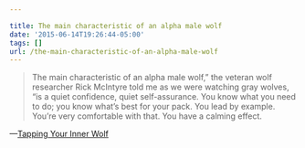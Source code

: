```yaml
---

title: The main characteristic of an alpha male wolf
date: '2015-06-14T19:26:44-05:00'
tags: []
url: /the-main-characteristic-of-an-alpha-male-wolf
---
```

<blockquote>The main characteristic of an alpha male wolf,” the veteran wolf researcher Rick McIntyre told me as we were watching gray wolves, “is a quiet confidence, quiet self-assurance. You know what you need to do; you know what’s best for your pack. You lead by example. You’re very comfortable with that. You have a calming effect.</blockquote>&#8212;<a href="http://www.nytimes.com/2015/06/06/opinion/tapping-your-inner-wolf.html##%E2%80%9CThe+main+characteristic+of+an+alpha+male+wolf%2C%E2%80%9D+the+veteran+wolf+researcher+Rick+McIntyre+told+me+as+we+were+watching+gray+wolves%2C+%E2%80%9Cis+a+quiet+confidence%2C+quiet+self-assurance.+You+know+what+you+need+to+do%3B+you+know+what%E2%80%99s+best+for+your+pack.+You+lead+by+example.+You%E2%80%99re+very+comfortable+with+that.+You+have+a+calming+effect.%E2%80%9D" target="_blank">Tapping Your Inner Wolf</a>
